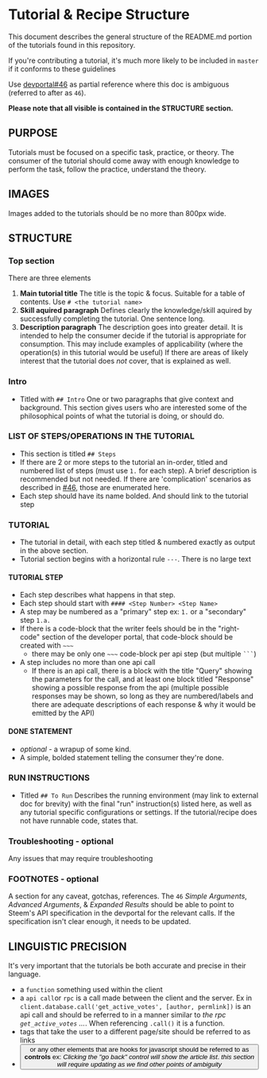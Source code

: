 # Tutorial & Recipe Structure

This document describes the general structure of the README.md portion of the tutorials found in this repository.

If you're contributing a tutorial, it's much more likely to be included in `master` if it conforms to these guidelines

Use [devportal#46](https://github.com/steemit/devportal/issues/46) as partial reference where this doc is ambiguous (referred to after as `46`). 

**Please note that all visible is contained in the STRUCTURE section.**

## PURPOSE

Tutorials must be focused on a specific task, practice, or theory. The consumer of the tutorial should come away with enough knowledge to perform the task, follow the practice, understand the theory.

## IMAGES

Images added to the tutorials should be no more than 800px wide.

## STRUCTURE

### Top section

There are three elements

1. **Main tutorial title** The title is the topic & focus. Suitable for a table of contents. Use `# <the tutorial name>`
1. **Skill aquired paragraph** Defines clearly the knowledge/skill aquired by successfully 
    completing the tutorial. One sentence long. 
1. **Description paragraph** The description goes into greater detail. It is intended to 
    help the consumer decide if the tutorial is appropriate for consumption. This may 
    include examples of applicability (where the operation(s) in this tutorial would be 
    useful) If there are areas of likely interest that the tutorial does *not* cover, 
    that is explained as well.

### Intro

* Titled with `## Intro` One  or two paragraphs that give context and background. This 
    section gives users who are interested some of the philosophical points of what the
    tutorial is doing, or should do.

### LIST OF STEPS/OPERATIONS IN THE TUTORIAL

*   This section is titled `## Steps`
*   If there are 2 or more steps to the tutorial an in-order, 
    titled and numbered list of steps (must use `1.` for each step). 
    A brief description is recommended but not needed. If there are 
    'complication' scenarios as described in 
    [#46](https://github.com/steemit/devportal/issues/46), those are enumerated here.
*   Each step should have its name bolded. And should link to the tutorial step

### TUTORIAL

* The tutorial in detail, with each step titled & numbered exactly as output in the above section. 
* Tutorial section begins with a horizontal rule `---`. There is no large text

#### TUTORIAL STEP

* Each step describes what happens in that step. 
* Each step should start with `#### <Step Number> <Step Name>`
* A step may be numbered as a "primary" step ex: `1.` or a "secondary" step `1.a.`
* If there is a code-block that the writer feels should be in the "right-code" section of the 
    developer portal, that code-block should be created with `~~~`
    * there may be only one `~~~` code-block per api step (but multiple ` ``` `)
* A step includes no more than one api call 
    * If there is an api call, there is a block with the title "Query" showing 
        the parameters for the call, and at least one block titled "Response" 
        showing a possible response from the api (multiple possible responses may be 
        shown, so long as they are numbered/labels and there are adequate descriptions 
        of each response & why it would be emitted by the API)

#### DONE STATEMENT

* *optional* - a wrapup of some kind.
* A simple, bolded statement telling the consumer they're done.

### RUN INSTRUCTIONS

* Titled `## To Run` Describes the running environment 
    (may link to external doc for brevity) with the final "run" instruction(s) 
    listed here, as well as any tutorial specific configurations or settings. 
    If the tutorial/recipe does not have runnable code, states that.

### Troubleshooting - optional

Any issues that may require troubleshooting

### FOOTNOTES - optional

A section for any caveat, gotchas, references. The `46` _Simple Arguments_, _Advanced Arguments_, & _Expanded Results_ should be able to point to Steem's API specification in the devportal for the relevant calls. If the specification isn't clear enough, it needs to be updated.

## LINGUISTIC PRECISION

It's very important that the tutorials be both accurate and precise in their language.

* a `function` something used within the client
* a `api call`or `rpc` is a call made between the client and the server. Ex in `client.database.call('get_active_votes', [author, permlink])` is an api call and should be referred to in a manner similar to _the rpc `get_active_votes` ..._. When referencing `.call()` it is a function.
* <a> tags that take the user to a different page/site should be referred to as links
* <a> <button> or any other elements that are hooks for javascript should be referred to as **controls** ex: _Clicking the "go back" control will show the article list_.
_this section will require updating as we find other points of ambiguity_
